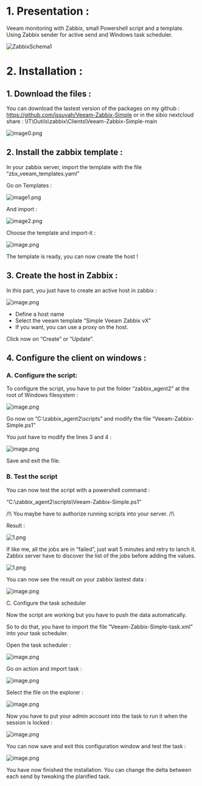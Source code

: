 # 1. Presentation :

Veeam monitoring with Zabbix, small Powershell script and a template. Using Zabbix sender for active send and Windows task scheduler.

![ZabbixSchema1](https://github.com/issuyah/Veeam-Zabbix-Simple/blob/main/assets/ZabbixSchema1.png "ZabbixSchema1")

# 2. Installation :

## 1. Download the files :

You can download the lastest version of the packages on my github : https://github.com/issuyah/Veeam-Zabbix-Simple or in the sibio nextcloud share : \IT\Outils\zabbix\Clients\Veeam-Zabbix-Simple-main

![image0.png](https://github.com/issuyah/Veeam-Zabbix-Simple/blob/main/assets/installation/image0.png "0")

## 2. Install the zabbix template :

In your zabbix server, import the template with the file “zbx_veeam_templates.yaml”

Go on Templates :

![image1.png](https://github.com/issuyah/Veeam-Zabbix-Simple/blob/main/assets/installation/image1.png "1")

And import :

![image2.png](https://github.com/issuyah/Veeam-Zabbix-Simple/blob/main/assets/installation/image2.png "2")

Choose the template and import-it :

![image.png](https://github.com/issuyah/Veeam-Zabbix-Simple/blob/main/assets/installation/image3.png "3")

The template is ready, you can now create the host !

## 3. Create the host in Zabbix :

In this part, you just have to create an active host in zabbix :

![image.png](image%204.png)

- Define a host name
- Select the veeam template “Simple Veeam Zabbix vX”
- If you want, you can use a proxy on the host.

Click now on “Create” or “Update”.

## 4. Configure the client on windows :

### A. Configure the script:

To configure the script, you have to put the folder “zabbix_agent2” at the root of Windows filesystem :

![image.png](image%205.png)

Go now on “C:\zabbix_agent2\scripts” and modify the file “Veeam-Zabbix-Simple.ps1”

You just have to modify the lines 3 and 4 :

![image.png](image%206.png)

Save and exit the file.

### B. Test the script

You can now test the script with a powershell command :

“C:\zabbix_agent2\scripts\Veeam-Zabbix-Simple.ps1”

/!\ You maybe have to authorize running scripts into your server. /!\

Result :

![1.png](1.png)

If like me, all the jobs are in “failed”, just wait 5 minutes and retry to lanch it. Zabbix server have to discover the list of the jobs before adding the values.

![1.png](1%201.png)

You can now see the result on your zabbix lastest data :

![image.png](image%207.png)

C. Configure the task scheduler

Now the script are working but you have to push the data automatically.

So to do that, you have to import the file “Veeam-Zabbix-Simple-task.xml” into your task scheduler.

Open the task scheduler : 

![image.png](image%208.png)

Go on action and import task :

![image.png](image%209.png)

Select the file on the explorer :

![image.png](image%2010.png)

Now you have to put your admin account into the task to run it when the session is locked :

![image.png](image%2011.png)

You can now save and exit this configuration window and test the task :

![image.png](image%2012.png)

You have now finished the installation. You can change the delta between each send by tweaking the planified task.
